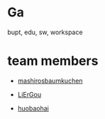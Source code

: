# Ga
bupt, edu, sw, workspace 

# team members

* [mashirosbaumkuchen](https://github.com/MashirosBaumkuchen)

* [LiErGou](https://github.com/LiErGou)

* [huobaohai](https://github.com/huobaohai)

